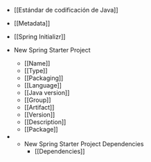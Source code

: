 
- [[Estándar de codificación de Java]]
- [[Metadata]]
- [[Spring Initializr]]

- New Spring Starter Project
	- [[Name]]
	- [[Type]]
	- [[Packaging]]
	- [[Language]]
	- [[Java version]]
	- [[Group]]
	- [[Artifact]]
	- [[Version]]
	- [[Description]]
	- [[Package]]

- - New Spring Starter Project Dependencies
	- [[Dependencies]]